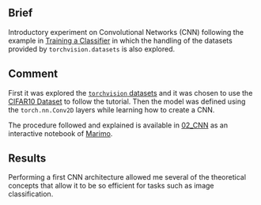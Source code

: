 ## Brief
Introductory experiment on Convolutional Networks (CNN) following the example in [Training a Classifier](https://docs.pytorch.org/tutorials/beginner/blitz/cifar10_tutorial.html) in which the handling of the datasets provided by `torchvision.datasets` is also explored.

## Comment
First it was explored the [`torchvision` datasets](https://docs.pytorch.org/vision/master/datasets.html) and it was chosen to use the [CIFAR10 Dataset](https://docs.pytorch.org/vision/master/generated/torchvision.datasets.CIFAR10.html#torchvision.datasets.CIFAR10) to follow the tutorial. Then the model was defined using the `torch.nn.Conv2D` layers while learning how to create a CNN.

The procedure followed and explained is available in [02_CNN](./02_CNN.py) as an interactive notebook of [Marimo](https://marimo.io/).

## Results
Performing a first CNN architecture allowed me several of the theoretical concepts that allow it to be so efficient for tasks such as image classification.